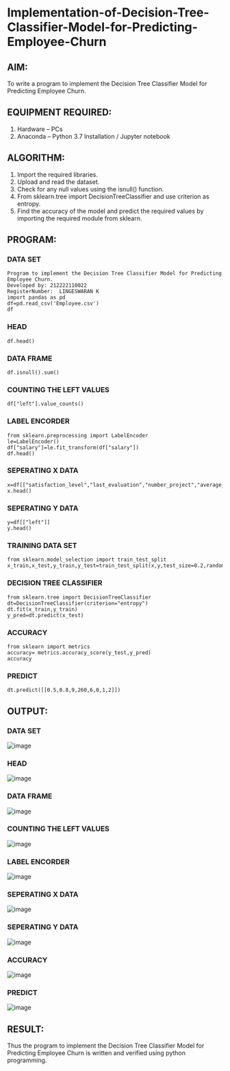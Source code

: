 # Implementation-of-Decision-Tree-Classifier-Model-for-Predicting-Employee-Churn

## AIM:
To write a program to implement the Decision Tree Classifier Model for Predicting Employee Churn.

## EQUIPMENT REQUIRED:
1. Hardware – PCs
2. Anaconda – Python 3.7 Installation / Jupyter notebook

## ALGORITHM:
1. Import the required libraries.
2. Upload and read the dataset.
3. Check for any null values using the isnull() function.
4. From sklearn.tree import DecisionTreeClassifier and use criterion as entropy.
5. Find the accuracy of the model and predict the required values by importing the required module from sklearn.

## PROGRAM:
### DATA SET
```
Program to implement the Decision Tree Classifier Model for Predicting Employee Churn.
Developed by: 212222110022
RegisterNumber:  LINGESWARAN K
import pandas as pd
df=pd.read_csv('Employee.csv')
df
```
### HEAD
```
df.head()
```
### DATA FRAME
```
df.isnull().sum()
```
### COUNTING THE LEFT VALUES
```
df["left"].value_counts()
```
### LABEL ENCORDER 
```
from sklearn.preprocessing import LabelEncoder
le=LabelEncoder()
df["salary"]=le.fit_transform(df["salary"])
df.head()
```
### SEPERATING X DATA
```
x=df[["satisfaction_level","last_evaluation","number_project","average_montly_hours","time_spend_company","Work_accident","promotion_last_5years","salary"]]
x.head()
```
### SEPERATING Y DATA
```
y=df[["left"]]
y.head()
```
### TRAINING DATA SET
```
from sklearn.model_selection import train_test_split
x_train,x_test,y_train,y_test=train_test_split(x,y,test_size=0.2,random_state=0)
```
### DECISION TREE CLASSIFIER
```
from sklearn.tree import DecisionTreeClassifier
dt=DecisionTreeClassifier(criterion="entropy")
dt.fit(x_train,y_train)
y_pred=dt.predict(x_test)
```
### ACCURACY 
```
from sklearn import metrics
accuracy= metrics.accuracy_score(y_test,y_pred)
accuracy
```
### PREDICT
```
dt.predict([[0.5,0.8,9,260,6,0,1,2]])
```
## OUTPUT:

### DATA SET
![image](https://github.com/user-attachments/assets/cc6e40d8-1d6e-4f77-8ff6-5210daa16551)

### HEAD
![image](https://github.com/user-attachments/assets/4160546e-d85a-458a-9179-55e3982cbef1)

### DATA FRAME
![image](https://github.com/user-attachments/assets/7cbda442-01b1-4228-8996-8939995771a7)

### COUNTING THE LEFT VALUES
![image](https://github.com/user-attachments/assets/384f77f6-4b2a-461b-a03a-aeca2a7f3bcd)

### LABEL ENCORDER 
![image](https://github.com/user-attachments/assets/13fb3265-0335-4793-8edf-28a0df9e193f)

### SEPERATING X DATA
![image](https://github.com/user-attachments/assets/ac238200-c2ac-4c53-b53a-df7a6e08e379)

### SEPERATING Y DATA
![image](https://github.com/user-attachments/assets/2df08a77-23f9-4291-9b79-59bcb1eb43a2)
### ACCURACY 
![image](https://github.com/user-attachments/assets/2fcbbc2c-bb56-4b03-86c8-12c7dec27347)

### PREDICT
![image](https://github.com/user-attachments/assets/f2993780-e75a-4956-a745-f578cd6c4513)



## RESULT:
Thus the program to implement the  Decision Tree Classifier Model for Predicting Employee Churn is written and verified using python programming.
